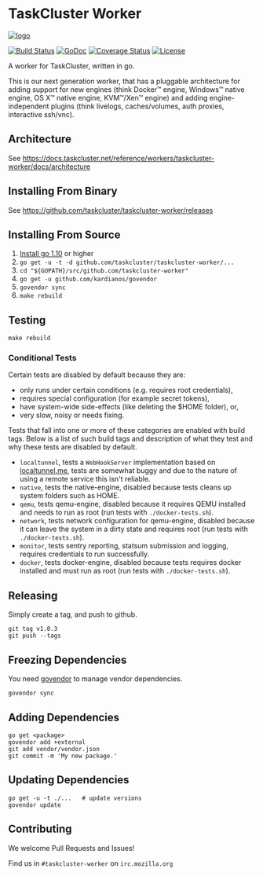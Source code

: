 TaskCluster Worker
==================

[![logo](https://tools.taskcluster.net/lib/assets/taskcluster-120.png)](https://tools.taskcluster.net/lib/assets/taskcluster-120.png)

[![Build Status](https://travis-ci.org/taskcluster/taskcluster-worker.svg?branch=master)](http://travis-ci.org/taskcluster/taskcluster-worker)
[![GoDoc](https://godoc.org/github.com/taskcluster/taskcluster-worker?status.svg)](https://godoc.org/github.com/taskcluster/taskcluster-worker)
[![Coverage Status](https://coveralls.io/repos/taskcluster/taskcluster-worker/badge.svg?branch=master&service=github)](https://coveralls.io/github/taskcluster/taskcluster-worker?branch=master)
[![License](https://img.shields.io/badge/license-MPL%202.0-orange.svg)](http://mozilla.org/MPL/2.0)

A worker for TaskCluster, written in go.

This is our next generation worker, that has a pluggable architecture for
adding support for new engines (think Docker™ engine, Windows™ native engine,
OS X™ native engine, KVM™/Xen™ engine) and adding engine-independent plugins
(think livelogs, caches/volumes, auth proxies, interactive ssh/vnc).

Architecture
------------

See https://docs.taskcluster.net/reference/workers/taskcluster-worker/docs/architecture

Installing From Binary
----------------------

See https://github.com/taskcluster/taskcluster-worker/releases

Installing From Source
----------------------

1. [Install go 1.10](https://golang.org/doc/install) or higher
2. `go get -u -t -d github.com/taskcluster/taskcluster-worker/...`
3. `cd "${GOPATH}/src/github.com/taskcluster-worker"`
4. `go get -u github.com/kardianos/govendor`
5. `govendor sync`
6. `make rebuild`

Testing
-------

```
make rebuild
```

### Conditional Tests
Certain tests are disabled by default because they are:
 * only runs under certain conditions (e.g. requires root credentials),
 * requires special configuration (for example secret tokens),  
 * have system-wide side-effects (like deleting the $HOME folder), or,
 * very slow, noisy or needs fixing.

Tests that fall into one or more of these categories are enabled with build
tags. Below is a list of such build tags and description of what they test and
why these tests are disabled by default.

 * `localtunnel`, tests a `WebHookServer` implementation based on
   [localtunnel.me](https://localtunnel.me), tests are somewhat buggy and due
   to the nature of using a remote service this isn't reliable.
 * `native`, tests the native-engine, disabled because tests cleans up system
   folders such as HOME.
 * `qemu`, tests qemu-engine, disabled because it requires QEMU installed and
   needs to run as root (run tests with `./docker-tests.sh`).
 * `network`, tests network configuration for qemu-engine, disabled because it
   can leave the system in a dirty state and requires root
   (run tests with `./docker-tests.sh`).
 * `monitor`, tests sentry reporting, statsum submission and logging, requires
   credentials to run successfully.
 * `docker`, tests docker-engine, disabled because tests requires docker
   installed and must run as root (run tests with `./docker-tests.sh`).

Releasing
---------

Simply create a tag, and push to github.

```
git tag v1.0.3
git push --tags
```

Freezing Dependencies
---------------------

You need [govendor](https://github.com/kardianos/govendor) to manage vendor dependencies.

```
govendor sync
```

Adding Dependencies
---------------------

```
go get <package>
govendor add +external
git add vendor/vendor.json
git commit -m 'My new package.'
```

Updating Dependencies
---------------------

```
go get -u -t ./...   # update versions
govendor update
```

Contributing
------------

We welcome Pull Requests and Issues!

Find us in `#taskcluster-worker` on `irc.mozilla.org`
